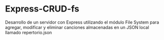# Express-CRUD-fs
Desarrollo de un servidor con Express utilizando el módulo File
System para agregar, modificar y eliminar canciones almacenadas en un JSON local llamado
repertorio.json
